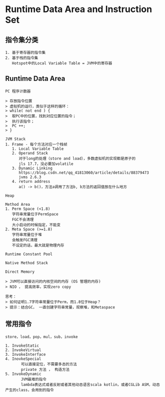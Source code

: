 # Runtime Data Area and Instruction Set

## 指令集分类
    1. 基于寄存器的指令集
    2. 基于栈的指令集
       Hotspot中的Local Variable Table = JVM中的寄存器

## Runtime Data Area
    PC 程序计数器
    
    > 存放指令位置
    > 虚拟机的运行，类似于这样的循环：
    > while( not end ) {
    > ​	取PC中的位置，找到对应位置的指令；
    > ​	执行该指令；
    > ​	PC ++;
    > }
    
    JVM Stack
    1. Frame - 每个方法对应一个栈帧
       1. Local Variable Table
       2. Operand Stack
          对于long的处理（store and load），多数虚拟机的实现都是原子的
          jls 17.7，没必要加volatile
       3. Dynamic Linking
          https://blog.csdn.net/qq_41813060/article/details/88379473 
          jvms 2.6.3
       4. return address
          a() -> b()，方法a调用了方法b, b方法的返回值放在什么地方
    
    Heap
    
    Method Area
    1. Perm Space (<1.8)
       字符串常量位于PermSpace
       FGC不会清理
       大小启动的时候指定，不能变
    2. Meta Space (>=1.8)
       字符串常量位于堆
       会触发FGC清理
       不设定的话，最大就是物理内存
    
    Runtime Constant Pool
    
    Native Method Stack
    
    Direct Memory
    
    > JVM可以直接访问的内核空间的内存 (OS 管理的内存)
    > NIO ， 提高效率，实现zero copy

    思考：
    > 如何证明1.7字符串常量位于Perm，而1.8位于Heap？
    > 提示：结合GC， 一直创建字符串常量，观察堆，和Metaspace

## 常用指令
    store，load，pop，mul，sub，invoke

    1. InvokeStatic
    2. InvokeVirtual
    3. InvokeInterface
    4. InovkeSpecial
           可以直接定位，不需要多态的方法
           private 方法 ， 构造方法
    5. InvokeDynamic
           JVM最难的指令
           lambda表达式或者反射或者其他动态语言scala kotlin，或者CGLib ASM，动态产生的class，会用到的指令

